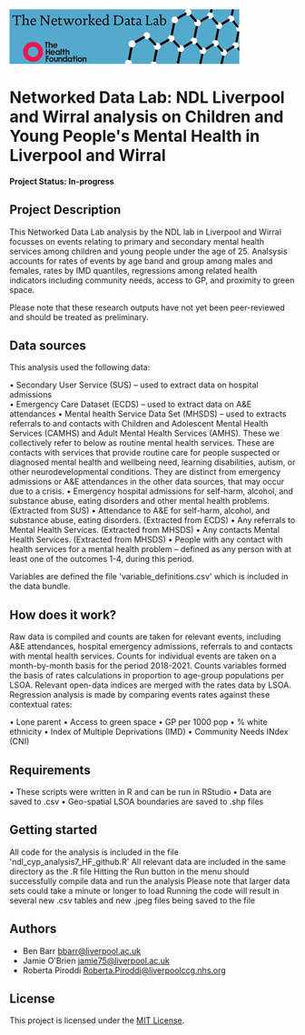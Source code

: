 <img src="ndlbanner.png" width="405" height="96">

# Networked Data Lab: NDL Liverpool and Wirral analysis on Children and Young People's Mental Health in Liverpool and Wirral

#### Project Status: In-progress

## Project Description

This Networked Data Lab analysis by the NDL lab in Liverpool and Wirral focusses on events relating to primary and secondary mental health services among children and young people under the age of 25. Analsysis accounts for rates of events by age band and group among males and females, rates by IMD quantiles, regressions among related health indicators including community needs, access to GP, and proximity to green space. 

Please note that these research outputs have not yet been peer-reviewed and should be treated as preliminary.

## Data sources

This analysis used the following data: 

•	Secondary User Service (SUS) – used to extract data on hospital admissions <br />
•	Emergency Care Dataset (ECDS) – used to extract data on A&E attendances
•	Mental health Service Data Set (MHSDS) – used to extracts referrals to and contacts with 
Children and Adolescent Mental Health Services (CAMHS) and Adult Mental Health Services
(AMHS). These we collectively refer to below as routine mental health services. These are 
contacts with services that provide routine care for people suspected or diagnosed mental 
health and wellbeing need, learning disabilities, autism, or other neurodevelopmental 
conditions. They are distinct from emergency admissions or A&E attendances in the other 
data sources, that may occur due to a crisis. 
•	Emergency hospital admissions for self-harm, alcohol, and substance abuse, eating disorders 
and other mental health problems. (Extracted from SUS)
•	Attendance to A&E for self-harm, alcohol, and substance abuse, eating disorders. (Extracted 
from ECDS)
•	Any referrals to Mental Health Services. (Extracted from MHSDS)
• Any contacts Mental Health Services. (Extracted from MHSDS)
•	People with any contact with health services for a mental health problem – defined as any 
person with at least one of the outcomes 1-4, during this period.

Variables are defined the file 'variable_definitions.csv' which is included in the data bundle.

## How does it work?
Raw data is compiled and counts are taken for relevant events, including A&E attendances, hospital emergency admissions, referrals to and contacts with mental health services. 
Counts for individual events are taken on a month-by-month basis for the period 2018-2021. Counts variables formed the basis of rates calculations in proportion to age-group populations per LSOA. 
Relevant open-data indices are merged with the rates data by LSOA.
Regression analysis is made by comparing events rates against these contextual rates:

•	Lone parent 
•	Access to green space
•	GP per 1000 pop
•	% white ethnicity
•	Index of Multiple Deprivations (IMD)
•	Community Needs INdex (CNI)

## Requirements

•	These scripts were written in R and can be run in RStudio
•	Data are saved to .csv
•	Geo-spatial LSOA boundaries are saved to .shp files


## Getting started

All code for the analysis is included in the file 'ndl_cyp_analysis7_HF_github.R'
All relevant data are included in the same directory as the .R file
Hitting the Run button in the menu should successfully compile data and run the analysis
Please note that larger data sets could take a minute or longer to load
Running the code will result in several new .csv tables and new .jpeg files being saved to the file


## Authors

- Ben Barr bbarr@liverpool.ac.uk
- Jamie O'Brien jamie75@liverpool.ac.uk
- Roberta Piroddi Roberta.Piroddi@liverpoolccg.nhs.org

## License

This project is licensed under the [MIT License](https://opensource.org/licenses/MIT).

